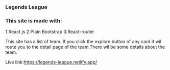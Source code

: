 ### Legends League

### This site is made with:
 1.React.js
 2.Plain Bootstrap 
 3.React-router

This site has a list of team.
If you click the explore button of any card it wil route you to the detail page of the team.There wil be some details about the team.

Live link:https://legends-league.netlify.app/